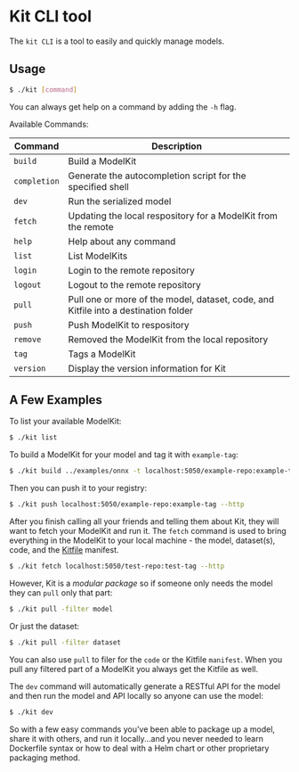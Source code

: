 # Kit CLI tool

The `kit CLI` is a tool to easily and quickly manage models.

## Usage

```sh
$ ./kit [command]
```

You can always get help on a command by adding the `-h` flag.

Available Commands:

| Command |	Description |
| ---- | --- |
| `build` | Build a ModelKit |
| `completion` | Generate the autocompletion script for the specified shell |
| `dev` | Run the serialized model | <!-- starts a server on a given port and drops the model in there for inference -->
| `fetch` | Updating the local respository for a ModelKit from the remote |
| `help` | Help about any command |
| `list` | List ModelKits |
| `login` | Login to the remote repository |
| `logout` | Logout to the remote repository |
| `pull` | Pull one or more of the model, dataset, code, and Kitfile into a destination folder |
| `push` | Push ModelKit to respository |
| `remove` | Removed the ModelKit from the local repository |
| `tag` | Tags a ModelKit |
| `version` | Display the version information for Kit |

## A Few Examples

To list your available ModelKit:

```sh
$ ./kit list
```

To build a ModelKit for your model and tag it with `example-tag`:

```sh
$ ./kit build ../examples/onnx -t localhost:5050/example-repo:example-tag"
```

Then you can push it to your registry:

```sh
$ ./kit push localhost:5050/example-repo:example-tag --http
```

After you finish calling all your friends and telling them about Kit, they will want to fetch your ModelKit and run it. The `fetch` command is used to bring everything in the ModelKit to your local machine - the model, dataset(s), code, and the [Kitfile](../kitfile/overview.md) manifest.

```sh
$ ./kit fetch localhost:5050/test-repo:test-tag --http
```

However, Kit is a *modular package* so if someone only needs the model they can `pull` only that part:

```sh
$ ./kit pull -filter model
```

Or just the dataset:

```sh
$ ./kit pull -filter dataset
```

You can also use `pull` to filer for the `code` or the Kitfile `manifest`. When you pull any filtered part of a ModelKit you always get the Kitfile as well.

The `dev` command will automatically generate a RESTful API for the model and then run the model and API locally so anyone can use the model:

```sh
$ ./kit dev
```

So with a few easy commands you've been able to package up a model, share it with others, and run it locally...and you never needed to learn Dockerfile syntax or how to deal with a Helm chart or other proprietary packaging method.